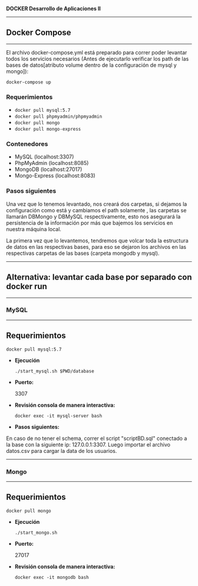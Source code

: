 **DOCKER Desarrollo de Aplicaciones II**

----
## **Docker Compose**
----

El archivo docker-compose.yml está preparado para correr poder levantar todos los servicios necesarios (Antes de ejecutarlo verificar los path de las bases de datos[atributo volume dentro de la configuración de mysql y mongo]):

``` docker-compose up ```

### **Requerimientos**

* ``` docker pull mysql:5.7  ```
* ``` docker pull phpmyadmin/phpmyadmin  ```
* ``` docker pull mongo ```
* ``` docker pull mongo-express ```

### **Contenedores**

* MySQL (localhost:3307)
* PhpMyAdmin (localhost:8085)
* MongoDB (localhost:27017)
* Mongo-Express (localhost:8083)

### **Pasos siguientes**
Una vez que lo tenemos levantado, nos creará dos carpetas, si dejamos la configuración como está y cambiamos el path solamente , las carpetas se llamarán DBMongo y DBMySQL respectivamente, esto nos asegurará la persistencia de la información por más que bajemos los servicios en nuestra máquina local.

La primera vez que lo levantemos, tendremos que volcar toda la estructura de datos en las respectivas bases, para eso se dejaron los archivos en las respectivas carpetas de las bases (carpeta mongodb y mysql).

----
## **Alternativa: levantar cada base por separado con docker run**

----
### **MySQL**

----
**Requerimientos**
----
  ```docker pull mysql:5.7 ```

* **Ejecución**

  ``` ./start_mysql.sh $PWD/database ```

* **Puerto:**

  3307

* **Revisión consola de manera interactiva:**

  ```docker exec -it mysql-server bash ```

* **Pasos siguientes:**

En caso de no tener el schema, correr el script "scriptBD.sql" conectado a la base con la siguiente ip: 127.0.0.1:3307. Luego importar el archivo datos.csv para cargar la data de los usuarios.

----
### **Mongo**

----
**Requerimientos**
----
  ```docker pull mongo ```

* **Ejecución**

  ``` ./start_mongo.sh ```

* **Puerto:**

  27017

* **Revisión consola de manera interactiva:**

  ```docker exec -it mongodb bash ```